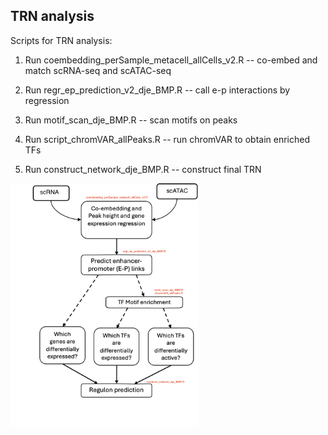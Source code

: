 ## TRN analysis
Scripts for TRN analysis:

1. Run coembedding_perSample_metacell_allCells_v2.R --  co-embed and match scRNA-seq and scATAC-seq
   


2. Run regr_ep_prediction_v2_dje_BMP.R --  call e-p interactions by regression

3. Run motif_scan_dje_BMP.R -- scan motifs on peaks

4. Run script_chromVAR_allPeaks.R -- run chromVAR to obtain enriched TFs

4. Run construct_network_dje_BMP.R -- construct final TRN


<img src="workflow.png" alt="Logo" width="300">
